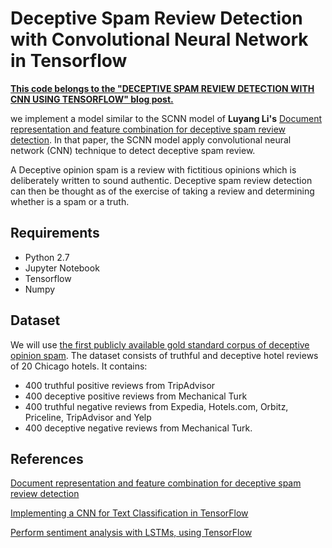 # Deceptive Spam Review Detection with Convolutional Neural Network in Tensorflow

[**This code belongs to the "DECEPTIVE SPAM REVIEW DETECTION WITH CNN USING TENSORFLOW" blog post.**](https://migsena.com/deceptive_spam_part_1/)

we implement a model similar to the SCNN model of **Luyang Li's** [Document representation and feature combination for deceptive spam review detection](http://www.sciencedirect.com/science/article/pii/S0925231217303983). In that paper, the SCNN model apply convolutional neural network (CNN) technique to detect deceptive spam review. 

A Deceptive opinion spam is a review with fictitious opinions which is deliberately written to sound authentic. Deceptive spam review detection can then be thought as of the exercise of taking a review and determining whether is a spam or a truth.

## Requirements
* Python 2.7
* Jupyter Notebook
* Tensorflow
* Numpy

## Dataset
We will use [the first publicly available gold standard corpus of deceptive opinion spam](http://myleott.com/op_spam/). The dataset consists of truthful and deceptive hotel reviews of 20 Chicago hotels. It contains: 

* 400 truthful positive reviews from TripAdvisor
* 400 deceptive positive reviews from Mechanical Turk
* 400 truthful negative reviews from Expedia, Hotels.com, Orbitz, Priceline, TripAdvisor and Yelp
* 400 deceptive negative reviews from Mechanical Turk.

## References
[Document representation and feature combination for deceptive spam review detection](http://www.sciencedirect.com/science/article/pii/S0925231217303983)

[Implementing a CNN for Text Classification in TensorFlow](http://www.wildml.com/2015/12/implementing-a-cnn-for-text-classification-in-tensorflow/)

[Perform sentiment analysis with LSTMs, using TensorFlow](https://www.oreilly.com/learning/perform-sentiment-analysis-with-lstms-using-tensorflow)